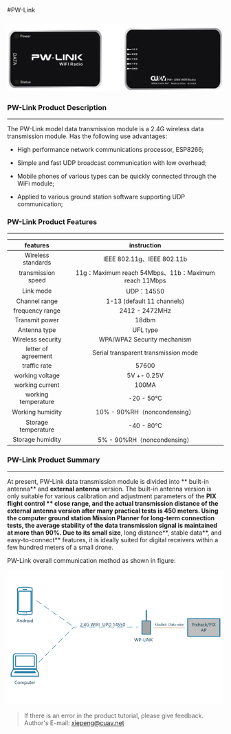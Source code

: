 #PW-Link

### ![](/assets/pw-link2.png)

### PW-Link Product Description

---

The PW-Link model data transmission module is a 2.4G wireless data transmission module. Has the following use advantages:

* High performance network communications processor, ESP8266;

* Simple and fast UDP broadcast communication with low overhead;

* Mobile phones of various types can be quickly connected through the WiFi module;

* Applied to various ground station software supporting UDP communication;

### PW-Link Product Features

---

| features | instruction |
| :---: | :---: |
| Wireless standards | IEEE 802.11g、IEEE 802.11b |
| transmission speed | 11g：Maximum reach 54Mbps、11b：Maximum reach 11Mbps |
| Link mode | UDP：14550 |
| Channel range |1-13 (default 11 channels) |
| frequency range  | 2412 - 2472MHz |
| Transmit power | 18dbm |
| Antenna type | UFL type |
| Wireless security | WPA/WPA2 Security mechanism |
| letter of agreement|Serial transparent transmission mode |
| traffic rate | 57600 |
|  working voltage | 5V +- 0.25V |
|  working current  | 100MA |
| working temperature | -20 - 50°C |
| Working humidity| 10% - 90%RH（noncondensing） |
| Storage temperature| -40 - 80°C |
| Storage humidity | 5% - 90%RH（noncondensing） |
### PW-Link Product Summary

---

At present, PW-Link data transmission module is divided into ** built-in antenna** and **external antenna** version. The built-in antenna version is only suitable for various calibration and adjustment parameters of the **PIX flight control ** close range, and the actual transmission distance of the external antenna version after many practical tests is **450** meters. Using the computer ground station Mission Planner for long-term connection tests, the average stability of the data transmission signal is maintained at more than **90%**. Due to its small size**, long distance**, stable data**, and easy-to-connect** features, it is ideally suited for digital receivers within a few hundred meters of a small drone.

PW-Link overall communication method as shown in figure:

![](images/pwlink-connected-description.png)

> If there is an error in the product tutorial, please give feedback. Author's E-mail: xiepeng@cuav.net



